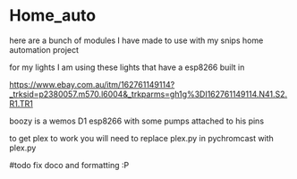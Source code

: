 # Home_auto


here are a bunch of modules I have made to use with my snips home automation project


for my lights I am using these lights that have a esp8266 built in 

https://www.ebay.com.au/itm/162761149114?_trksid=p2380057.m570.l6004&_trkparms=gh1g%3DI162761149114.N41.S2.R1.TR1



boozy is a wemos D1 esp8266 with some pumps attached to his pins



to get plex to work you will need to replace plex.py in pychromcast with plex.py 


#todo
fix doco and formatting :P
